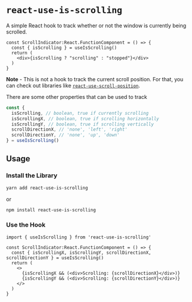 # `react-use-is-scrolling`

A simple React hook to track whether or not the window is currently being scrolled.

```tsx
const ScrollIndicator:React.FunctionComponent = () => {
  const { isScrolling } = useIsScrolling()
  return (
    <div>{isScrolling ? "scrolling" : "stopped"}</div>
  )
}
```

**Note** - This is not a hook to track the current scroll position. For that, you can check out libraries like [`react-use-scroll-position`](react-use-scroll-position).

There are some other properties that can be used to track 

```ts
const {
  isScrolling, // boolean, true if currently scrolling
  isScrollingX, // boolean, true if scrolling horizontally
  isScrollingY, // boolean, true if scrolling vertically
  scrollDirectionX, // 'none', 'left', 'right'
  scrollDirectionY, // 'none', 'up', 'down'
} = useIsScrolling()
```

## Usage

### Install the Library

```sh
yarn add react-use-is-scrolling
```

or

```sh
npm install react-use-is-scrolling
```

### Use the Hook


```tsx
import { useIsScrolling } from 'react-use-is-scrolling'

const ScrollIndicator:React.FunctionComponent = () => {
  const { isScrollingX, isScrollingY, scrollDirectionX, scrollDirectionY } = useIsScrolling()
  return (
    <>
      {isScrollingX && (<div>Scrolling: {scrollDirectionX}</div>)}
      {isScrollingY && (<div>Scrolling: {scrollDirectionY}</div>)}
    </>
  )
}
```
